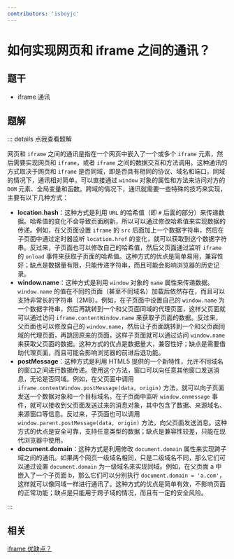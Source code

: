 ```yaml
---
contributors: 'isboyjc'
---
```


# 如何实现网页和 iframe 之间的通讯？


## 题干

- iframe 通讯



## 题解

::: details 点我查看题解

网页和 `iframe` 之间的通讯是指在一个网页中嵌入了一个或多个 `iframe` 元素，然后需要实现网页和 `iframe`，或者 `iframe` 之间的数据交互和方法调用。这种通讯的方式取决于网页和 `iframe` 是否同域，即是否具有相同的协议、域名和端口。同域的情况下，通讯相对简单，可以直接通过 `window` 对象的属性和方法来访问对方的 `DOM` 元素、全局变量和函数。跨域的情况下，通讯就需要一些特殊的技巧来实现，主要有以下几种方式：

- **location.hash**：这种方式是利用 `URL` 的哈希值（即 `#` 后面的部分）来传递数据。哈希值的变化不会导致页面刷新，所以可以通过修改哈希值来实现数据的传递。例如，在父页面设置 `iframe` 的 `src` 后面加上一个数据字符串，然后在子页面中通过定时器监听 `location.href` 的变化，就可以获取到这个数据字符串。反过来，子页面也可以修改自己的哈希值，然后父页面通过监听 `iframe` 的 `onload` 事件来获取子页面的哈希值。这种方式的优点是简单易用，兼容性好；缺点是数据量有限，只能传递字符串，而且可能会影响浏览器的历史记录。
- **window.name**：这种方式是利用 `window` 对象的 `name` 属性来传递数据。`window.name` 的值在不同的页面（甚至不同域名）加载后依然存在，而且可以支持非常长的字符串（2MB）。例如，在子页面中设置自己的 `window.name` 为一个数据字符串，然后再跳转到一个和父页面同域的代理页面，这样父页面就可以通过访问 `iframe.contentWindow.name` 来获取子页面的数据。反过来，父页面也可以修改自己的 `window.name`，然后让子页面跳转到一个和父页面同域的代理页面，再跳回原来的页面，这样子页面就可以通过访问 `window.name` 来获取父页面的数据。这种方式的优点是数据量大，兼容性好；缺点是需要借助代理页面，而且可能会影响浏览器的前进后退功能。
- **postMessage**：这种方式是利用 HTML5 提供的一个新特性，允许不同域名的窗口之间进行数据传递。使用这个方法，窗口可以向任意其他窗口发送消息，无论是否同域。例如，在父页面中调用 `iframe.contentWindow.postMessage(data, origin)` 方法，就可以向子页面发送一个数据对象和一个目标域名。在子页面中监听 `window.onmessage` 事件，就可以接收到父页面发送过来的消息对象，其中包含了数据、来源域名、来源窗口等信息。反过来，子页面也可以调用 `window.parent.postMessage(data, origin)` 方法，向父页面发送消息。这种方式的优点是安全可靠，支持任意类型的数据；缺点是兼容性较差，只能在现代浏览器中使用。
- **document.domain**：这种方式是利用修改 `document.domain` 属性来实现跨子域之间的通讯。如果两个网页一级域名相同，只是二级域名不同，那么它们可以通过设置 `document.domain` 为一级域名来实现同域。例如，在父页面 a 中嵌入了一个子页面 b，那么它们可以分别执行 `document.domain = 'a.com'`，这样就可以像同域一样进行通讯了。这种方式的优点是简单有效，不影响页面的正常功能；缺点是只能用于跨子域的情况，而且有一定的安全风险。


:::

## 相关

[iframe 优缺点？](./020070_iframe.md)

